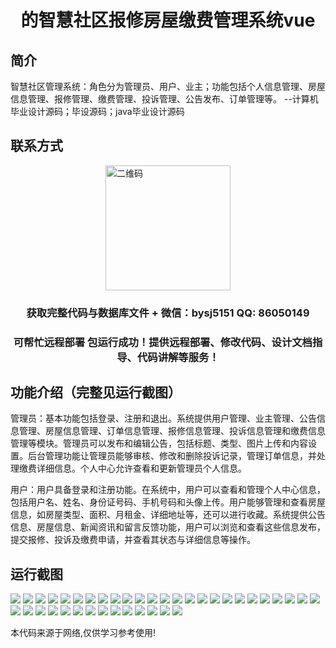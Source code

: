 <p><h1 align="center">的智慧社区报修房屋缴费管理系统vue</h1></p>

## 简介
智慧社区管理系统：角色分为管理员、用户、业主；功能包括个人信息管理、房屋信息管理、报修管理、缴费管理、投诉管理、公告发布、订单管理等。    --计算机毕业设计源码；毕设源码；java毕业设计源码


## 联系方式
<img src="https://bs-1329754181.cos.ap-shanghai.myqcloud.com/wx.jpg" alt="二维码" style="display: block; margin: 0 auto;" width="200px">
<p><h3 align="center">获取完整代码与数据库文件 + 微信：bysj5151 QQ: 86050149</h3></p>
<p><h3 align="center">可帮忙远程部署 包运行成功！提供远程部署、修改代码、设计文档指导、代码讲解等服务！</h3></p>

## 功能介绍（完整见运行截图）
管理员：基本功能包括登录、注册和退出。系统提供用户管理、业主管理、公告信息管理、房屋信息管理、订单信息管理、报修信息管理、投诉信息管理和缴费信息管理等模块。管理员可以发布和编辑公告，包括标题、类型、图片上传和内容设置。后台管理功能让管理员能够审核、修改和删除投诉记录，管理订单信息，并处理缴费详细信息。个人中心允许查看和更新管理员个人信息。

用户：用户具备登录和注册功能。在系统中，用户可以查看和管理个人中心信息，包括用户名、姓名、身份证号码、手机号码和头像上传。用户能够管理和查看房屋信息，如房屋类型、面积、月租金、详细地址等，还可以进行收藏。系统提供公告信息、房屋信息、新闻资讯和留言反馈功能，用户可以浏览和查看这些信息发布，提交报修、投诉及缴费申请，并查看其状态与详细信息等操作。


## 运行截图
![](https://bs-1329754181.cos.ap-shanghai.myqcloud.com/ssm/SmartCommunityRepairPaymentManagementSystem/img/001.jpg)
![](https://bs-1329754181.cos.ap-shanghai.myqcloud.com/ssm/SmartCommunityRepairPaymentManagementSystem/img/002.jpg)
![](https://bs-1329754181.cos.ap-shanghai.myqcloud.com/ssm/SmartCommunityRepairPaymentManagementSystem/img/003.jpg)
![](https://bs-1329754181.cos.ap-shanghai.myqcloud.com/ssm/SmartCommunityRepairPaymentManagementSystem/img/004.jpg)
![](https://bs-1329754181.cos.ap-shanghai.myqcloud.com/ssm/SmartCommunityRepairPaymentManagementSystem/img/005.jpg)
![](https://bs-1329754181.cos.ap-shanghai.myqcloud.com/ssm/SmartCommunityRepairPaymentManagementSystem/img/006.jpg)
![](https://bs-1329754181.cos.ap-shanghai.myqcloud.com/ssm/SmartCommunityRepairPaymentManagementSystem/img/007.jpg)
![](https://bs-1329754181.cos.ap-shanghai.myqcloud.com/ssm/SmartCommunityRepairPaymentManagementSystem/img/008.jpg)
![](https://bs-1329754181.cos.ap-shanghai.myqcloud.com/ssm/SmartCommunityRepairPaymentManagementSystem/img/009.jpg)
![](https://bs-1329754181.cos.ap-shanghai.myqcloud.com/ssm/SmartCommunityRepairPaymentManagementSystem/img/010.jpg)
![](https://bs-1329754181.cos.ap-shanghai.myqcloud.com/ssm/SmartCommunityRepairPaymentManagementSystem/img/011.jpg)
![](https://bs-1329754181.cos.ap-shanghai.myqcloud.com/ssm/SmartCommunityRepairPaymentManagementSystem/img/012.jpg)
![](https://bs-1329754181.cos.ap-shanghai.myqcloud.com/ssm/SmartCommunityRepairPaymentManagementSystem/img/013.jpg)
![](https://bs-1329754181.cos.ap-shanghai.myqcloud.com/ssm/SmartCommunityRepairPaymentManagementSystem/img/014.jpg)
![](https://bs-1329754181.cos.ap-shanghai.myqcloud.com/ssm/SmartCommunityRepairPaymentManagementSystem/img/015.jpg)
![](https://bs-1329754181.cos.ap-shanghai.myqcloud.com/ssm/SmartCommunityRepairPaymentManagementSystem/img/016.jpg)
![](https://bs-1329754181.cos.ap-shanghai.myqcloud.com/ssm/SmartCommunityRepairPaymentManagementSystem/img/017.jpg)
![](https://bs-1329754181.cos.ap-shanghai.myqcloud.com/ssm/SmartCommunityRepairPaymentManagementSystem/img/018.jpg)
![](https://bs-1329754181.cos.ap-shanghai.myqcloud.com/ssm/SmartCommunityRepairPaymentManagementSystem/img/019.jpg)
![](https://bs-1329754181.cos.ap-shanghai.myqcloud.com/ssm/SmartCommunityRepairPaymentManagementSystem/img/020.jpg)
![](https://bs-1329754181.cos.ap-shanghai.myqcloud.com/ssm/SmartCommunityRepairPaymentManagementSystem/img/021.jpg)
![](https://bs-1329754181.cos.ap-shanghai.myqcloud.com/ssm/SmartCommunityRepairPaymentManagementSystem/img/022.jpg)
![](https://bs-1329754181.cos.ap-shanghai.myqcloud.com/ssm/SmartCommunityRepairPaymentManagementSystem/img/023.jpg)
![](https://bs-1329754181.cos.ap-shanghai.myqcloud.com/ssm/SmartCommunityRepairPaymentManagementSystem/img/024.jpg)
![](https://bs-1329754181.cos.ap-shanghai.myqcloud.com/ssm/SmartCommunityRepairPaymentManagementSystem/img/025.jpg)
![](https://bs-1329754181.cos.ap-shanghai.myqcloud.com/ssm/SmartCommunityRepairPaymentManagementSystem/img/026.jpg)
![](https://bs-1329754181.cos.ap-shanghai.myqcloud.com/ssm/SmartCommunityRepairPaymentManagementSystem/img/027.jpg)
![](https://bs-1329754181.cos.ap-shanghai.myqcloud.com/ssm/SmartCommunityRepairPaymentManagementSystem/img/028.jpg)
![](https://bs-1329754181.cos.ap-shanghai.myqcloud.com/ssm/SmartCommunityRepairPaymentManagementSystem/img/029.jpg)
![](https://bs-1329754181.cos.ap-shanghai.myqcloud.com/ssm/SmartCommunityRepairPaymentManagementSystem/img/030.jpg)
![](https://bs-1329754181.cos.ap-shanghai.myqcloud.com/ssm/SmartCommunityRepairPaymentManagementSystem/img/031.jpg)
![](https://bs-1329754181.cos.ap-shanghai.myqcloud.com/ssm/SmartCommunityRepairPaymentManagementSystem/img/032.jpg)
![](https://bs-1329754181.cos.ap-shanghai.myqcloud.com/ssm/SmartCommunityRepairPaymentManagementSystem/img/033.jpg)
![](https://bs-1329754181.cos.ap-shanghai.myqcloud.com/ssm/SmartCommunityRepairPaymentManagementSystem/img/034.jpg)
![](https://bs-1329754181.cos.ap-shanghai.myqcloud.com/ssm/SmartCommunityRepairPaymentManagementSystem/img/035.jpg)
![](https://bs-1329754181.cos.ap-shanghai.myqcloud.com/ssm/SmartCommunityRepairPaymentManagementSystem/img/036.jpg)
![](https://bs-1329754181.cos.ap-shanghai.myqcloud.com/ssm/SmartCommunityRepairPaymentManagementSystem/img/037.jpg)
![](https://bs-1329754181.cos.ap-shanghai.myqcloud.com/ssm/SmartCommunityRepairPaymentManagementSystem/img/038.jpg)
![](https://bs-1329754181.cos.ap-shanghai.myqcloud.com/ssm/SmartCommunityRepairPaymentManagementSystem/img/039.jpg)

<p>本代码来源于网络,仅供学习参考使用!</p>
